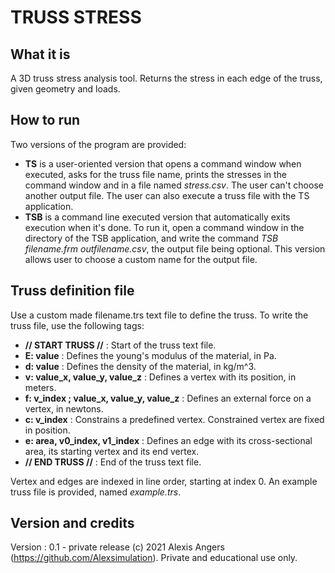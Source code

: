 # TRUSS STRESS


## What it is
A 3D truss stress analysis tool. Returns the stress in each edge of the truss, given geometry and loads. 


## How to run
Two versions of the program are provided:
- **TS** is a user-oriented version that opens a command window when executed, asks for the truss file name, prints the stresses in the command window and in a file named *stress.csv*. The user can't choose another output file. The user can also execute a truss file with the TS application.
- **TSB** is a command line executed version that automatically exits execution when it's done. To run it, open a command window in the directory of the TSB application, and write the command *TSB filename.frm outfilename.csv*, the output file being optional. This version allows user to choose a custom name for the output file.


## Truss definition file
Use a custom made filename.trs text file to define the truss. To write the truss file, use the following tags:

- **// START TRUSS //** : Start of the truss text file.
- **E: value** : Defines the young's modulus of the material, in Pa.
- **d: value** : Defines the density of the material, in kg/m^3.
- **v: value_x, value_y, value_z** : Defines a vertex with its position, in meters.
- **f: v_index ; value_x, value_y, value_z** : Defines an external force on a vertex, in newtons.
- **c: v_index** : Constrains a predefined vertex. Constrained vertex are fixed in position.
- **e: area, v0_index, v1_index** : Defines an edge with its cross-sectional area, its starting vertex and its end vertex.
- **// END TRUSS //** : End of the truss text file.

Vertex and edges are indexed in line order, starting at index 0. An example truss file is provided, named *example.trs*.


## Version and credits
Version : 0.1 - private release
(c) 2021 Alexis Angers (https://github.com/Alexsimulation). Private and educational use only.
